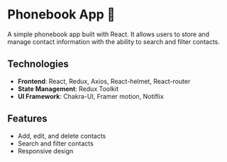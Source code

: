 # Phonebook App 📱

A simple phonebook app built with React. It allows users to store and manage contact information with the ability to search and filter contacts.

## Technologies
- **Frontend**: React, Redux, Axios, React-helmet, React-router
- **State Management**: Redux Toolkit
- **UI Framework**: Chakra-UI, Framer motion, Notiflix

## Features
- Add, edit, and delete contacts
- Search and filter contacts
- Responsive design
